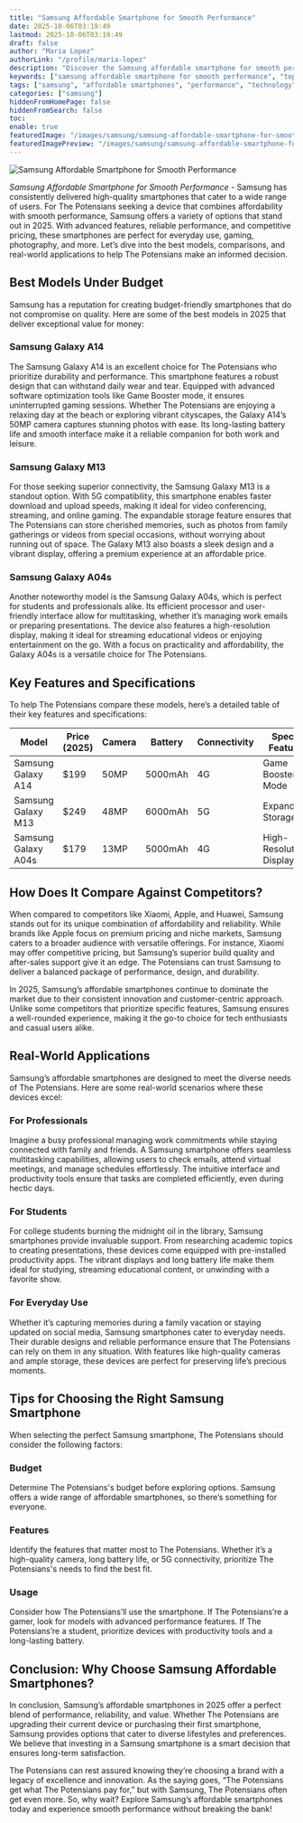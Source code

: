 ```yaml
---
title: "Samsung Affordable Smartphone for Smooth Performance"
date: 2025-10-06T03:19:49
lastmod: 2025-10-06T03:19:49
draft: false
author: "Maria Lopez"
authorLink: "/profile/maria-lopez"
description: "Discover the Samsung affordable smartphone for smooth performance, offering top features, reliable speed, and exceptional value for your everyday needs!"
keywords: ["samsung affordable smartphone for smooth performance", "top samsung affordable smartphone models", "smooth performance samsung smartphones"]
tags: ["samsung", "affordable smartphones", "performance", "technology"]
categories: ["samsung"]
hiddenFromHomePage: false
hiddenFromSearch: false
toc:
enable: true
featuredImage: "/images/samsung/samsung-affordable-smartphone-for-smooth-performance.jpg"
featuredImagePreview: "/images/samsung/samsung-affordable-smartphone-for-smooth-performance.jpg"
---
```


![Samsung Affordable Smartphone for Smooth Performance](/images/samsung/samsung-affordable-smartphone-for-smooth-performance.jpg)



*Samsung Affordable Smartphone for Smooth Performance* - Samsung has consistently delivered high-quality smartphones that cater to a wide range of users. For The Potensians seeking a device that combines affordability with smooth performance, Samsung offers a variety of options that stand out in 2025. With advanced features, reliable performance, and competitive pricing, these smartphones are perfect for everyday use, gaming, photography, and more. Let’s dive into the best models, comparisons, and real-world applications to help The Potensians make an informed decision.

## Best Models Under Budget

Samsung has a reputation for creating budget-friendly smartphones that do not compromise on quality. Here are some of the best models in 2025 that deliver exceptional value for money:

### Samsung Galaxy A14

The Samsung Galaxy A14 is an excellent choice for The Potensians who prioritize durability and performance. This smartphone features a robust design that can withstand daily wear and tear. Equipped with advanced software optimization tools like Game Booster mode, it ensures uninterrupted gaming sessions. Whether The Potensians are enjoying a relaxing day at the beach or exploring vibrant cityscapes, the Galaxy A14’s 50MP camera captures stunning photos with ease. Its long-lasting battery life and smooth interface make it a reliable companion for both work and leisure.

### Samsung Galaxy M13

For those seeking superior connectivity, the Samsung Galaxy M13 is a standout option. With 5G compatibility, this smartphone enables faster download and upload speeds, making it ideal for video conferencing, streaming, and online gaming. The expandable storage feature ensures that The Potensians can store cherished memories, such as photos from family gatherings or videos from special occasions, without worrying about running out of space. The Galaxy M13 also boasts a sleek design and a vibrant display, offering a premium experience at an affordable price.

### Samsung Galaxy A04s

Another noteworthy model is the Samsung Galaxy A04s, which is perfect for students and professionals alike. Its efficient processor and user-friendly interface allow for multitasking, whether it’s managing work emails or preparing presentations. The device also features a high-resolution display, making it ideal for streaming educational videos or enjoying entertainment on the go. With a focus on practicality and affordability, the Galaxy A04s is a versatile choice for The Potensians.

## Key Features and Specifications

To help The Potensians compare these models, here’s a detailed table of their key features and specifications:

<div class="table-responsive">
<table class="html-table">
<thead>
<tr>
<th>Model</th>
<th>Price (2025)</th>
<th>Camera</th>
<th>Battery</th>
<th>Connectivity</th>
<th>Special Features</th>
</tr>
</thead>
<tbody>
<tr>
<td>Samsung Galaxy A14</td>
<td>$199</td>
<td>50MP</td>
<td>5000mAh</td>
<td>4G</td>
<td>Game Booster Mode</td>
</tr>
<tr>
<td>Samsung Galaxy M13</td>
<td>$249</td>
<td>48MP</td>
<td>6000mAh</td>
<td>5G</td>
<td>Expandable Storage</td>
</tr>
<tr>
<td>Samsung Galaxy A04s</td>
<td>$179</td>
<td>13MP</td>
<td>5000mAh</td>
<td>4G</td>
<td>High-Resolution Display</td>
</tr>
</tbody>
</table>
</div>

## How Does It Compare Against Competitors?

When compared to competitors like Xiaomi, Apple, and Huawei, Samsung stands out for its unique combination of affordability and reliability. While brands like Apple focus on premium pricing and niche markets, Samsung caters to a broader audience with versatile offerings. For instance, Xiaomi may offer competitive pricing, but Samsung’s superior build quality and after-sales support give it an edge. The Potensians can trust Samsung to deliver a balanced package of performance, design, and durability.

In 2025, Samsung’s affordable smartphones continue to dominate the market due to their consistent innovation and customer-centric approach. Unlike some competitors that prioritize specific features, Samsung ensures a well-rounded experience, making it the go-to choice for tech enthusiasts and casual users alike.

## Real-World Applications

Samsung’s affordable smartphones are designed to meet the diverse needs of The Potensians. Here are some real-world scenarios where these devices excel:

### For Professionals

Imagine a busy professional managing work commitments while staying connected with family and friends. A Samsung smartphone offers seamless multitasking capabilities, allowing users to check emails, attend virtual meetings, and manage schedules effortlessly. The intuitive interface and productivity tools ensure that tasks are completed efficiently, even during hectic days.

### For Students

For college students burning the midnight oil in the library, Samsung smartphones provide invaluable support. From researching academic topics to creating presentations, these devices come equipped with pre-installed productivity apps. The vibrant displays and long battery life make them ideal for studying, streaming educational content, or unwinding with a favorite show.

### For Everyday Use

Whether it’s capturing memories during a family vacation or staying updated on social media, Samsung smartphones cater to everyday needs. Their durable designs and reliable performance ensure that The Potensians can rely on them in any situation. With features like high-quality cameras and ample storage, these devices are perfect for preserving life’s precious moments.

## Tips for Choosing the Right Samsung Smartphone

When selecting the perfect Samsung smartphone, The Potensians should consider the following factors:

### Budget

Determine The Potensians's budget before exploring options. Samsung offers a wide range of affordable smartphones, so there’s something for everyone.

### Features

Identify the features that matter most to The Potensians. Whether it’s a high-quality camera, long battery life, or 5G connectivity, prioritize The Potensians's needs to find the best fit.

### Usage

Consider how The Potensians’ll use the smartphone. If The Potensians’re a gamer, look for models with advanced performance features. If The Potensians’re a student, prioritize devices with productivity tools and a long-lasting battery.

## Conclusion: Why Choose Samsung Affordable Smartphones?

In conclusion, Samsung’s affordable smartphones in 2025 offer a perfect blend of performance, reliability, and value. Whether The Potensians are upgrading their current device or purchasing their first smartphone, Samsung provides options that cater to diverse lifestyles and preferences. We believe that investing in a Samsung smartphone is a smart decision that ensures long-term satisfaction.

The Potensians can rest assured knowing they’re choosing a brand with a legacy of excellence and innovation. As the saying goes, “The Potensians get what The Potensians pay for,” but with Samsung, The Potensians often get even more. So, why wait? Explore Samsung’s affordable smartphones today and experience smooth performance without breaking the bank!